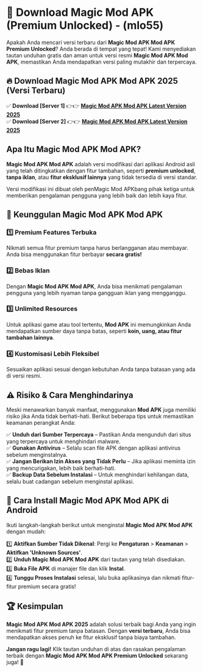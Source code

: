 

# 🎯 Download Magic Mod APK (Premium Unlocked) -  (mlo55) 

Apakah Anda mencari versi terbaru dari **Magic Mod APK Mod APK Premium Unlocked**? Anda berada di tempat yang tepat! Kami menyediakan tautan unduhan gratis dan aman untuk versi resmi **Magic Mod APK Mod APK**, memastikan Anda mendapatkan versi paling mutakhir dan terpercaya.

## 🔥 Download Magic Mod APK Mod APK 2025 (Versi Terbaru)

✅ **Download [Server 1]** 👉👉 [**Magic Mod APK Mod APK Latest Version 2025**](https://apkcomod.com?title=Magic_Mod_APK)  
✅ **Download [Server 2]** 👉👉 [**Magic Mod APK Mod APK Latest Version 2025**](https://apkcomod.com?title=Magic_Mod_APK)  

## Apa Itu Magic Mod APK Mod APK?

**Magic Mod APK Mod APK** adalah versi modifikasi dari aplikasi Android asli yang telah ditingkatkan dengan fitur tambahan, seperti **premium unlocked**, **tanpa iklan**, atau **fitur eksklusif lainnya** yang tidak tersedia di versi standar.

Versi modifikasi ini dibuat oleh penMagic Mod APKbang pihak ketiga untuk memberikan pengalaman pengguna yang lebih baik dan lebih kaya fitur.

## 🎯 Keunggulan Magic Mod APK Mod APK

### 1️⃣ Premium Features Terbuka
Nikmati semua fitur premium tanpa harus berlangganan atau membayar. Anda bisa menggunakan fitur berbayar **secara gratis!**

### 2️⃣ Bebas Iklan
Dengan **Magic Mod APK Mod APK**, Anda bisa menikmati pengalaman pengguna yang lebih nyaman tanpa gangguan iklan yang mengganggu.

### 3️⃣ Unlimited Resources
Untuk aplikasi game atau tool tertentu, **Mod APK** ini memungkinkan Anda mendapatkan sumber daya tanpa batas, seperti **koin, uang, atau fitur tambahan lainnya**.

### 4️⃣ Kustomisasi Lebih Fleksibel
Sesuaikan aplikasi sesuai dengan kebutuhan Anda tanpa batasan yang ada di versi resmi.

## ⚠️ Risiko & Cara Menghindarinya

Meski menawarkan banyak manfaat, menggunakan **Mod APK** juga memiliki risiko jika Anda tidak berhati-hati. Berikut beberapa tips untuk memastikan keamanan perangkat Anda:

✅ **Unduh dari Sumber Terpercaya** – Pastikan Anda mengunduh dari situs yang terpercaya untuk menghindari malware.  
✅ **Gunakan Antivirus** – Selalu scan file APK dengan aplikasi antivirus sebelum menginstalnya.  
✅ **Jangan Berikan Izin Akses yang Tidak Perlu** – Jika aplikasi meminta izin yang mencurigakan, lebih baik berhati-hati.  
✅ **Backup Data Sebelum Instalasi** – Untuk menghindari kehilangan data, selalu buat cadangan sebelum menginstal aplikasi.

## 📌 Cara Install Magic Mod APK Mod APK di Android

Ikuti langkah-langkah berikut untuk menginstal **Magic Mod APK Mod APK** dengan mudah:

1️⃣ **Aktifkan Sumber Tidak Dikenal**: Pergi ke **Pengaturan** > **Keamanan** > **Aktifkan 'Unknown Sources'**.  
2️⃣ **Unduh Magic Mod APK Mod APK** dari tautan yang telah disediakan.  
3️⃣ **Buka File APK** di manajer file dan klik **Instal**.  
4️⃣ **Tunggu Proses Instalasi** selesai, lalu buka aplikasinya dan nikmati fitur-fitur premium secara gratis!

## 🏆 Kesimpulan

**Magic Mod APK Mod APK 2025** adalah solusi terbaik bagi Anda yang ingin menikmati fitur premium tanpa batasan. Dengan **versi terbaru**, Anda bisa mendapatkan akses penuh ke fitur eksklusif tanpa biaya tambahan.

**Jangan ragu lagi!** Klik tautan unduhan di atas dan rasakan pengalaman terbaik dengan **Magic Mod APK Mod APK Premium Unlocked** sekarang juga! 🚀

